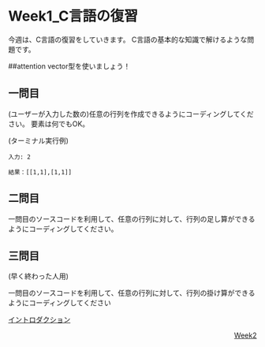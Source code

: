 # Week1_C言語の復習
今週は、C言語の復習をしていきます。
C言語の基本的な知識で解けるような問題です。

##attention
vector型を使いましょう！

## 一問目
(ユーザーが入力した数の)任意の行列を作成できるようにコーディングしてください。
要素は何でもOK。

(ターミナル実行例)
```
入力: 2

結果：[[1,1],[1,1]]
```

## 二問目
一問目のソースコードを利用して、任意の行列に対して、行列の足し算ができるようにコーディングしてください。

## 三問目
(早く終わった人用)

一問目のソースコードを利用して、任意の行列に対して、行列の掛け算ができるようにコーディングしてください

<div><p align="left"><a href="https://github.com/ERiC-Labo/C_Journal_club">イントロダクション</a></p><p align="right"><a href="https://github.com/ERiC-Labo/C_Journal_club/tree/main/Week2">Week2</a></p></div>
